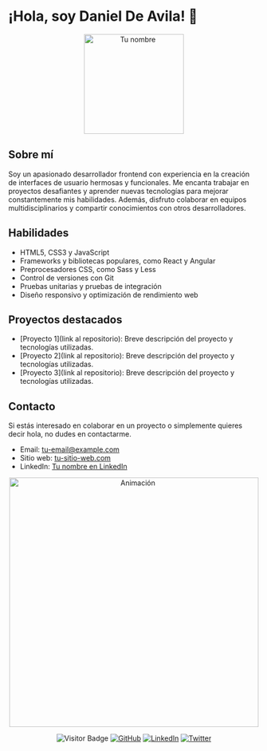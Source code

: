 # ¡Hola, soy Daniel De Avila! 👋

<p align="center">
  <img src="https://your-image-url" alt="Tu nombre" width="200" height="200">
</p>

## Sobre mí

Soy un apasionado desarrollador frontend con experiencia en la creación de interfaces de usuario hermosas y funcionales. Me encanta trabajar en proyectos desafiantes y aprender nuevas tecnologías para mejorar constantemente mis habilidades. Además, disfruto colaborar en equipos multidisciplinarios y compartir conocimientos con otros desarrolladores.

## Habilidades

- HTML5, CSS3 y JavaScript
- Frameworks y bibliotecas populares, como React y Angular
- Preprocesadores CSS, como Sass y Less
- Control de versiones con Git
- Pruebas unitarias y pruebas de integración
- Diseño responsivo y optimización de rendimiento web

## Proyectos destacados

- [Proyecto 1](link al repositorio): Breve descripción del proyecto y tecnologías utilizadas.
- [Proyecto 2](link al repositorio): Breve descripción del proyecto y tecnologías utilizadas.
- [Proyecto 3](link al repositorio): Breve descripción del proyecto y tecnologías utilizadas.

## Contacto

Si estás interesado en colaborar en un proyecto o simplemente quieres decir hola, no dudes en contactarme.

- Email: [tu-email@example.com](mailto:tu-email@example.com)
- Sitio web: [tu-sitio-web.com](https://tu-sitio-web.com)
- LinkedIn: [Tu nombre en LinkedIn](https://www.linkedin.com/in/tu-nombre)

<p align="center">
  <img src="https://your-animated-gif-url" alt="Animación" width="500" height="auto">
</p>

<div align="center">

![Visitor Badge](https://visitor-badge.laobi.icu/badge?page_id=tu-nombre.tu-nombre)
[![GitHub](https://img.shields.io/github/followers/tu-nombre?label=Follow&style=social)](https://github.com/tu-nombre)
[![LinkedIn](https://img.shields.io/badge/LinkedIn-Connect-blue)](https://www.linkedin.com/in/tu-nombre)
[![Twitter](https://img.shields.io/twitter/follow/tu-nombre?style=social)](https://twitter.com/tu-nombre)

</div>
